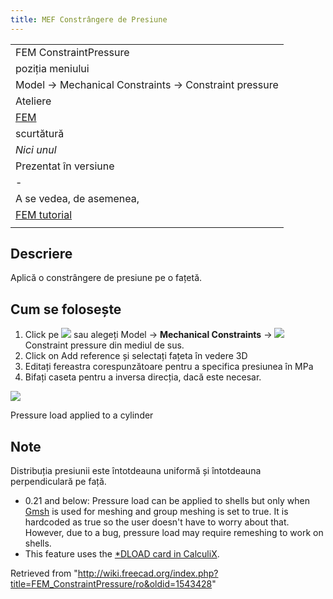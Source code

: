 ```yaml
---
title: MEF Constrângere de Presiune
---
```

|  |
| --- |
| FEM ConstraintPressure |
| poziția meniului |
| Model → Mechanical Constraints → Constraint pressure |
| Ateliere |
| [FEM](/FEM_Workbench/ro "FEM Workbench/ro") |
| scurtătură |
| *Nici unul* |
| Prezentat în versiune |
| - |
| A se vedea, de asemenea, |
| [FEM tutorial](/FEM_tutorial/ro "FEM tutorial/ro") |
|  |

## Descriere

Aplică o constrângere de presiune pe o fațetă.

## Cum se folosește

1. Click pe ![](/images/FEM_ConstraintPressure.png) sau alegeți Model → **Mechanical Constraints** → ![](/images/FEM_ConstraintPressure.png) Constraint pressure din mediul de sus.
2. Click on  Add reference și selectați fațeta în vedere 3D
3. Editați fereastra corespunzătoare pentru a specifica presiunea în MPa
4. Bifați caseta pentru a inversa direcția, dacă este necesar.

![](/images/FEM_Pressure_example.PNG)

Pressure load applied to a cylinder

## Note

Distribuția presiunii este întotdeauna uniformă și întotdeauna perpendiculară pe față.

* 0.21 and below: Pressure load can be applied to shells but only when [Gmsh](/FEM_MeshGmshFromShape "FEM MeshGmshFromShape") is used for meshing and group meshing is set to true. It is hardcoded as true so the user doesn't have to worry about that. However, due to a bug, pressure load may require remeshing to work on shells.
* This feature uses the [\*DLOAD card in CalculiX](https://web.mit.edu/calculix_v2.7/CalculiX/ccx_2.7/doc/ccx/node190.html).

Retrieved from "<http://wiki.freecad.org/index.php?title=FEM_ConstraintPressure/ro&oldid=1543428>"